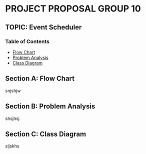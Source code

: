 # PROJECT PROPOSAL GROUP 10
## TOPIC: Event Scheduler

### Table of Contents
- [Flow Chart](##flow-chart)
- [Problem Analysis](##problem-analysis)
- [Class Diagram](##class-diagram)

## Section A: Flow Chart
snjshjw

## Section B: Problem Analysis
shsjhsj

## Section C: Class Diagram
sljskhs
